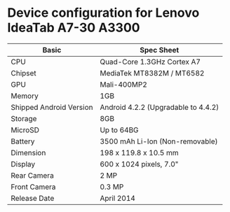 # Device configuration for Lenovo IdeaTab A7-30 A3300

Basic | Spec Sheet
------------ | -------------
CPU | Quad-Core 1.3GHz Cortex A7
Chipset | MediaTek MT8382M / MT6582
GPU | Mali-400MP2
Memory | 1GB
Shipped Android Version | Android 4.2.2 (Upgradable to 4.4.2)
Storage | 8GB
MicroSD | Up to 64BG
Battery | 3500 mAh Li-Ion (Non-removable)
Dimension | 198 x 119.8 x 10.5 mm
Display | 600 x 1024 pixels, 7.0"
Rear Camera | 2 MP
Front Camera | 0.3 MP
Release Date | April 2014
